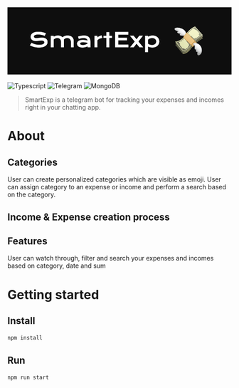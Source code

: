 <img src="./public/cover.png">

![Typescript](https://img.shields.io/badge/TypeScript-007ACC?style=for-the-badge&logo=typescript&logoColor=white)
![Telegram](https://img.shields.io/badge/Telegram-2CA5E0?style=for-the-badge&logo=telegram&logoColor=white)
![MongoDB](https://img.shields.io/badge/MongoDB-%234ea94b.svg?style=for-the-badge&logo=mongodb&logoColor=white)

> SmartExp is a telegram bot for tracking your  expenses and incomes right in your chatting app.

# About
## Categories
User can create personalized categories which are visible as emoji. User can assign category to an expense or income and perform a search based on the category.

## Income & Expense creation process


## Features
User can watch through, filter and search your expenses and incomes based on category, date and sum

# Getting started
## Install

```sh
npm install
```

## Run

```sh
npm run start
```
